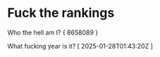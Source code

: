 # Fuck the rankings

Who the hell am I?
{ 8658089 }

What fucking year is it?
[ 2025-01-28T01:43:20Z ]
